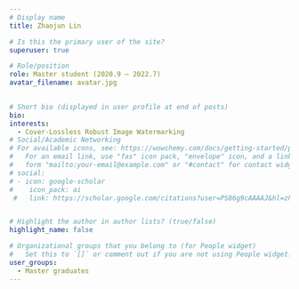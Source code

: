 ```yaml
---
# Display name
title: Zhaojun Lin

# Is this the primary user of the site?
superuser: true

# Role/position
role: Master student (2020.9 – 2022.7)
avatar_filename: avatar.jpg
  

# Short bio (displayed in user profile at end of posts)
bio:
interests:
  - Cover-Lossless Robust Image Watermarking
# Social/Academic Networking
# For available icons, see: https://wowchemy.com/docs/getting-started/page-builder/#icons
#   For an email link, use "fas" icon pack, "envelope" icon, and a link in the
#   form "mailto:your-email@example.com" or "#contact" for contact widget.
# social:
# - icon: google-scholar
#    icon_pack: ai
 #   link: https://scholar.google.com/citations?user=PS86g9cAAAAJ&hl=zh-CN


# Highlight the author in author lists? (true/false)
highlight_name: false

# Organizational groups that you belong to (for People widget)
#   Set this to `[]` or comment out if you are not using People widget.
user_groups:
  - Master graduates
---
```


